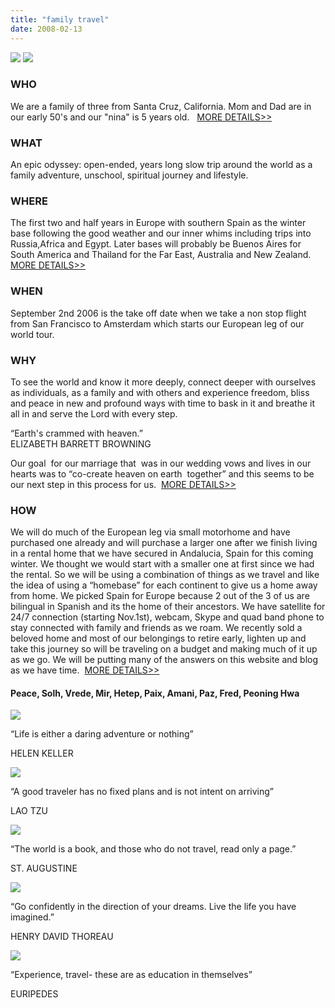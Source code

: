 ```yaml
---
title: "family travel"
date: 2008-02-13
---
```


![](https://pub-ac94b3f306b24c0dba4238943c97f2e1.r2.dev/typepad-images/st3_top_images.png) ![](https://pub-ac94b3f306b24c0dba4238943c97f2e1.r2.dev/typepad-images/st3_title.png)

### WHO

We are a family of three from Santa Cruz, California. Mom and Dad are in our early 50's and our "nina" is 5 years old.   [MORE DETAILS>>](https://pub-ac94b3f306b24c0dba4238943c97f2e1.r2.dev/genisis.html)

### WHAT

An epic odyssey: open-ended, years long slow trip around the world as a family adventure, unschool, spiritual journey and lifestyle.

### WHERE

The first two and half years in Europe with southern Spain as the winter base following the good weather and our inner whims including trips into Russia,Africa and Egypt. Later bases will probably be Buenos Aires for South America and Thailand for the Far East, Australia and New Zealand.  [MORE DETAILS>>](https://pub-ac94b3f306b24c0dba4238943c97f2e1.r2.dev/genisis.html)

### WHEN

September 2nd 2006 is the take off date when we take a non stop flight from San Francisco to Amsterdam which starts our European leg of our world tour.

### WHY

To see the world and know it more deeply, connect deeper with ourselves as individuals, as a family and with others and experience freedom, bliss and peace in new and profound ways with time to bask in it and breathe it all in and serve the Lord with every step.

“Earth's crammed with heaven.”  
ELIZABETH BARRETT BROWNING

Our goal  for our marriage that  was in our wedding vows and lives in our hearts was to “co-create heaven on earth  together” and this seems to be our next step in this process for us.  [MORE DETAILS>>](https://pub-ac94b3f306b24c0dba4238943c97f2e1.r2.dev/genisis.html)

### HOW

We will do much of the European leg via small motorhome and have purchased one already and will purchase a larger one after we finish living in a rental home that we have secured in Andalucia, Spain for this coming winter. We thought we would start with a smaller one at first since we had the rental. So we will be using a combination of things as we travel and like the idea of using a “homebase” for each continent to give us a home away from home. We picked Spain for Europe because 2 out of the 3 of us are bilingual in Spanish and its the home of their ancestors. We have satellite for 24/7 connection (starting Nov.1st), webcam, Skype and quad band phone to stay connected with family and friends as we roam. We recently sold a beloved home and most of our belongings to retire early, lighten up and take this journey so will be traveling on a budget and making much of it up as we go. We will be putting many of the answers on this website and blog as we have time.  [MORE DETAILS>>](https://pub-ac94b3f306b24c0dba4238943c97f2e1.r2.dev/genisis.html)

#### Peace, Solh, Vrede, Mir, Hetep, Paix, Amani, Paz, Fred, Peoning Hwa

![](https://pub-ac94b3f306b24c0dba4238943c97f2e1.r2.dev/typepad-images/africa_native.png)

“Life is either a daring adventure or nothing”

HELEN KELLER

![](https://pub-ac94b3f306b24c0dba4238943c97f2e1.r2.dev/typepad-images/flamenco_5.png)

“A good traveler has no fixed plans and is not intent on arriving”

LAO TZU

![](https://pub-ac94b3f306b24c0dba4238943c97f2e1.r2.dev/typepad-images/budapest_man.png)

“The world is a book, and those who do not travel, read only a page.”

ST. AUGUSTINE

![](https://pub-ac94b3f306b24c0dba4238943c97f2e1.r2.dev/typepad-images/geisha_2.png)

“Go confidently in the direction of your dreams. Live the life you have imagined.”

HENRY DAVID THOREAU

![](https://pub-ac94b3f306b24c0dba4238943c97f2e1.r2.dev/typepad-images/buddhist_monk_2.png)

“Experience, travel- these are as education in themselves”

EURIPEDES
